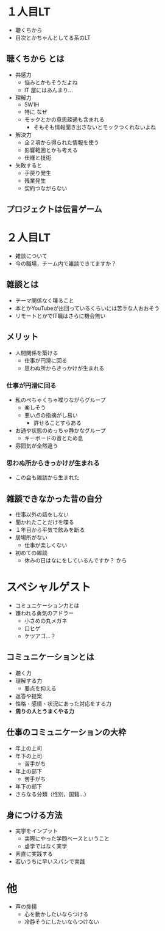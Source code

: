# １人目LT

- 聴くちから
- 目次とかちゃんとしてる系のLT

## 聴くちから とは

- 共感力
  - 悩みとかもそうだよね
  - IT 屋にはあんまり…
- 理解力
  - 5W1H
  - 特に なぜ
  - モックとかの意思疎通も含まれる
    - そもそも情報聞き出さないとモックつくれないよね
- 解決力
  - 全２項から得られた情報を使う
  - 影響範囲とかも考える
  - 仕様と技術
- 失敗すると
  - 手戻り発生
  - 残業発生
  - 契約つながらない

## プロジェクトは伝言ゲーム

# ２人目LT

- 雑談について
- 今の職場，チーム内で雑談できてますか？

## 雑談とは

- テーマ関係なく喋ること
- 本とかYouTubeが出回っているくらいには苦手な人おおそう
- リモートとかでIT職はさらに機会無い

## メリット

- 人間関係を築ける
  - 仕事が円滑に回る
  - 思わぬ所からきっかけが生まれる

### 仕事が円滑に回る

- 私のぺちゃくちゃ喋りながらグループ
  - 楽しそう
  - 悪い点の指摘がし易い
    - 許せることすらある
- お通や状態のめっちゃ静かなグループ
  - キーボードの音とため息
- 雰囲気が全然違う

### 思わぬ所からきっかけが生まれる

- この会も雑談から生まれた

## 雑談できなかった昔の自分

- 仕事以外の話をしない
- 聞かれたことだけを喋る
- １年目から平気で飲みを断る
- 居場所がない
  - 仕事が楽しくない
- 初めての雑談
  - 休みの日はなにをしているんですか？ から

# スペシャルゲスト

- コミュニケーション力とは
- 嫌われる勇気のアドラー
  - 小さめの丸メガネ
  - 口ヒゲ
  - ケツアゴ…？

## コミュニケーションとは

- 聴く力
- 理解する力
  - 要点を抑える
- 返答や提案
- 性格・感情・状況にあった対応をする力
- **周りの人とうまくやる力**

## 仕事のコミュニケーションの大枠

- 年上の上司
- 年下の上司
  - 苦手がち
- 年上の部下
  - 苦手がち
- 年下の部下
- さらなる分類（性別，国籍…）

## 身につける方法

- 実学をインプット
  - 実際にやった学問ベースということ
  - 虚学ではなく実学
- 素直に実践する
- 若いうちに早いスパンで実践

# 他

- 声の抑揚
  - 心を動かしたいならつける
  - 冷静そうにしたいならつけない
